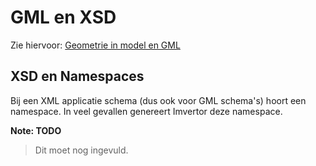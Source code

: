 # GML en XSD

Zie hiervoor: [Geometrie in model en GML](https://geonovum.github.io/gimeg/)

## XSD en Namespaces

Bij een XML applicatie schema (dus ook voor GML schema's) hoort een namespace. In veel gevallen genereert Imvertor deze namespace.

**Note: TODO**
> Dit moet nog ingevuld.